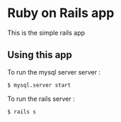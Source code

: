 Ruby on Rails app
=====================

This is the simple rails app

## Using this app

To run the mysql server server :

```bash
$ mysql.server start
```

To run the rails server :

```bash
$ rails s
```
